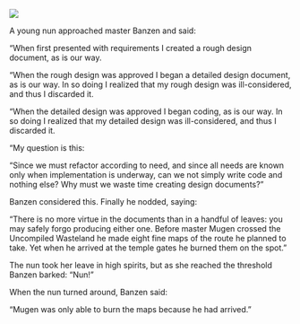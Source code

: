 ![](/pages/case-105/Map.jpg)

A young nun approached master Banzen and said:

“When first presented with requirements I created a rough
design document, as is our way.

“When the rough design was approved I began a detailed
design document, as is our way.  In so doing I realized that
my rough design was ill-considered, and thus I discarded it.

“When the detailed design was approved I began coding, as is
our way.  In so doing I realized that my detailed design was
ill-considered, and thus I discarded it.

“My question is this:

“Since we must refactor according to need, and since all
needs are known only when implementation is underway,
can we not simply write code and nothing else?  Why must we
waste time creating design documents?”

Banzen considered this.  Finally he nodded, saying:

“There is no more virtue in the documents than in a handful
of leaves: you may safely forgo producing either one.
Before master Mugen crossed the Uncompiled Wasteland he made
eight fine maps of the route he planned to take.  Yet when
he arrived at the temple gates he burned them on the spot.”

The nun took her leave in high spirits, but as she reached
the threshold Banzen barked: “Nun!”

When the nun turned around, Banzen said:

“Mugen was only able to burn the maps because he had arrived.”

